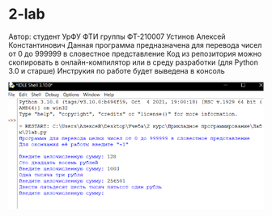# 2-lab
Автор: студент УрФУ ФТИ группы ФТ-210007 Устинов Алексей Константинович
Данная программа предназначена для перевода чисел от 0 до 999999 в словестное представление
Код из репозитория можно скопировать в онлайн-компилятор или в среду разработки (для Python 3.0 и старше)
Инструкия по работе будет выведена в консоль

![Скриншот тестов](https://github.com/holodnyisiemens/2-lab/blob/main/%D1%82%D0%B5%D1%81%D1%82%D1%8B.png)
